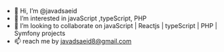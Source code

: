 - 👋 Hi, I’m @javadsaeid
- 👀 I’m interested in javaScript ,typeScript, PHP  
- 💞️ I’m looking to collaborate on javaScript | Reactjs | typeScript | PHP | Symfony projects
- 📫 reach me by javadsaeid8@gmail.com

<!---
javadsaeid/javadsaeid is a ✨ special ✨ repository because its `README.md` (this file) appears on your GitHub profile.
You can click the Preview link to take a look at your changes.
--->
